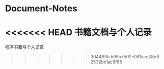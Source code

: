 # Document-Notes
<<<<<<< HEAD
书籍文档与个人记录
=======
程序书籍与个人记录
>>>>>>> 3d4469fcb95b7502e061acc38d62532bc1ac8f85

